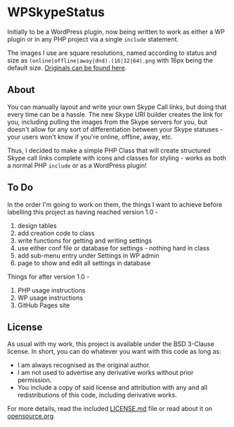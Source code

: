 # WPSkypeStatus #

Initially to be a WordPress plugin, now being written to work as either a WP plugin or in any PHP project via a single `include` statement.

The images I use are square resolutions, named according to status and size as `(online|offline|away|dnd).(16|32|64).png` with 16px being the default size. [Originals can be found here](http://vector.us/browse/253348/skype_status_icons).

## About ##

You can manually layout and write your own Skype Call links, but doing that every time can be a hassle. The new Skype URI builder creates the link for you, including pulling the images from the Skype servers for you, but doesn't allow for any sort of differentiation between your Skype statuses - your users won't know if you're online, offline, away, etc.

Thus, I decided to make a simple PHP Class that will create structured Skype call links complete with icons and classes for styling - works as both a normal PHP `include` or as a WordPress plugin!

## To Do ##

In the order I'm going to work on them, the things I want to achieve before labelling this project as having reached version 1.0 - 

1. design tables
2. add creation code to class
3. write functions for getting and writing settings
4. use either conf file or database for settings - nothing hard in class
5. add sub-menu entry under Settings in WP admin
6. page to show and edit all settings in database

Things for after version 1.0 - 

1. PHP usage instructions
2. WP usage instructions
3. GitHub Pages site

## License ##

As usual with my work, this project is available under the BSD 3-Clause license. In short, you can do whatever you want with this code as long as:

* I am always recognised as the original author.
* I am not used to advertise any derivative works without prior permission.
* You include a copy of said license and attribution with any and all redistributions of this code, including derivative works.

For more details, read the included [LICENSE.md](https://github.com/Ultrabenosaurus/WPSkypeStatus/blob/master/LICENSE.md) file or read about it on [opensource.org](http://opensource.org/licenses/BSD-3-Clause).
